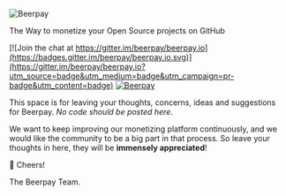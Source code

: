 ![Beerpay](https://beerpay.io/img/logo.svg)

The Way to monetize your Open Source projects on GitHub

[![Join the chat at https://gitter.im/beerpay/beerpay.io](https://badges.gitter.im/beerpay/beerpay.io.svg)](https://gitter.im/beerpay/beerpay.io?utm_source=badge&utm_medium=badge&utm_campaign=pr-badge&utm_content=badge)
[![Beerpay]([![Beerpay](https://beerpay.io/beerpay/beerpay.io/badge.svg)](https://beerpay.io/beerpay/beerpay.io))](https://beerpay.io/beerpay/beerpay.io)

This space is for leaving your thoughts, concerns, ideas and suggestions for Beerpay. *No code should be posted here*.

We want to keep improving our monetizing platform continuously, and we would like the  community to be a big part in that process. So leave your thoughts in here, they will be **immensely appreciated**!

:beers: Cheers!

The Beerpay Team.
